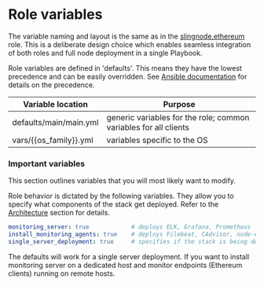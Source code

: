 # Role variables

The variable naming and layout is the same as in the [slingnode.ethereum](https://docs.slingnode.com/slingnode.ethereum/role-variables) role. This is a deliberate design choice which enables seamless integration of both roles and full node deployment in a single Playbook.

Role variables are defined in 'defaults'. This means they have the lowest precedence and can be easily overridden. See [Ansible documentation](https://docs.ansible.com/ansible/latest/playbook\_guide/playbooks\_variables.html#understanding-variable-precedence) for details on the precedence.

| Variable location         | Purpose                                                          |
| ------------------------- | ---------------------------------------------------------------- |
| defaults/main/main.yml    | generic variables for the role; common variables for all clients |
| vars/\{{os\_family\}}.yml | variables specific to the OS                                     |

### Important variables <a href="#important-variables" id="important-variables"></a>

This section outlines variables that you will most likely want to modify.

Role behavior is dictated by the following variables. They allow you to specify what components of the stack get deployed. Refer to the [Architecture](architecture.md) section for details.&#x20;

```yaml
monitoring_server: true            # deploys ELK, Grafana, Prometheus
install_monitoring_agents: true    # deploys Filebeat, CAdvisor, node-exporter, ethereum-metrics-exporter
single_server_deployment: true     # specifies if the stack is being deployed on  the same server as the Ethereum clients
```

The defaults will work for a single server deployment. If you want to install monitoring server on a dedicated host and monitor endpoints (Ethereum clients) running on remote hosts.
